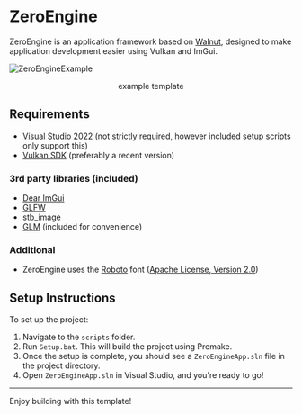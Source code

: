 # ZeroEngine

ZeroEngine is an application framework based on [Walnut](https://github.com/TheCherno/Walnut), designed to make application development easier using Vulkan and ImGui.

![ZeroEngineExample](https://cdn.discordapp.com/attachments/882066098617475123/1292045211320451092/image.png?ex=672dcfdf&is=672c7e5f&hm=298b9fff4a38985e971ddf99e74c2becd8e5838f0acf3231c1fb0022dc201339&)

<center>example template</center>

## Requirements
- [Visual Studio 2022](https://visualstudio.com) (not strictly required, however included setup scripts only support this)
- [Vulkan SDK](https://vulkan.lunarg.com/sdk/home#windows) (preferably a recent version)

### 3rd party libraries (included)
- [Dear ImGui](https://github.com/ocornut/imgui)
- [GLFW](https://github.com/glfw/glfw)
- [stb_image](https://github.com/nothings/stb)
- [GLM](https://github.com/g-truc/glm) (included for convenience)

### Additional
- ZeroEngine uses the [Roboto](https://fonts.google.com/specimen/Roboto) font ([Apache License, Version 2.0](https://www.apache.org/licenses/LICENSE-2.0))

## Setup Instructions

To set up the project:

1. Navigate to the `scripts` folder.
2. Run `Setup.bat`. This will build the project using Premake.
3. Once the setup is complete, you should see a `ZeroEngineApp.sln` file in the project directory.
4. Open `ZeroEngineApp.sln` in Visual Studio, and you're ready to go!

---

Enjoy building with this template!
